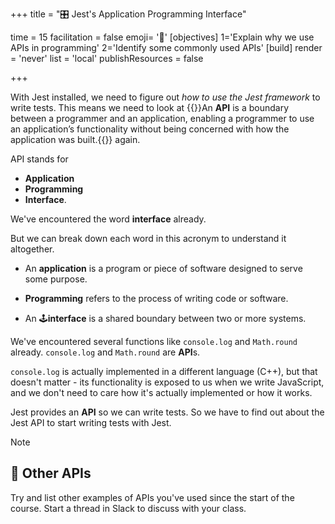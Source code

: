+++
title = "🎛️ Jest's Application Programming Interface"

time = 15
facilitation = false
emoji= '🧩'
[objectives]
    1='Explain why we use APIs in programming'
    2='Identify some commonly used APIs'
[build]
  render = 'never'
  list = 'local'
  publishResources = false

+++

With Jest installed, we need to figure out _how to use the Jest framework_ to write tests.
This means we need to look at {{<tooltip title="APIs">}}An **API** is a boundary between a programmer and an application, enabling a programmer to use an application’s functionality without being concerned with how the application was built.{{</tooltip>}} again.

API stands for

- **Application**
- **Programming**
- **Interface**.

We've encountered the word **interface** already.

But we can break down each word in this acronym to understand it altogether.

- An **application** is a program or piece of software designed to serve some purpose.

- **Programming** refers to the process of writing code or software.

- An 🕹️**interface** is a shared boundary between two or more systems.

We've encountered several functions like `console.log` and `Math.round` already.
`console.log` and `Math.round` are **API**s.

`console.log` is actually implemented in a different language (C++), but that doesn't matter - its functionality is exposed to us when we write JavaScript, and we don't need to care how it's actually implemented or how it works.

Jest provides an **API** so we can write tests.
So we have to find out about the Jest API to start writing tests with Jest.

> [!NOTE]
>
> ## 🧐 Other APIs
>
> Try and list other examples of APIs you've used since the start of the course.
> Start a thread in Slack to discuss with your class.
